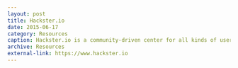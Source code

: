 ```yaml
---
layout: post
title: Hackster.io
date: 2015-06-17
category: Resources
caption: Hackster.io is a community-driven center for all kinds of user-built projects. Lots of great creativity here!
archive: Resources
external-link: https://www.hackster.io
---
```


